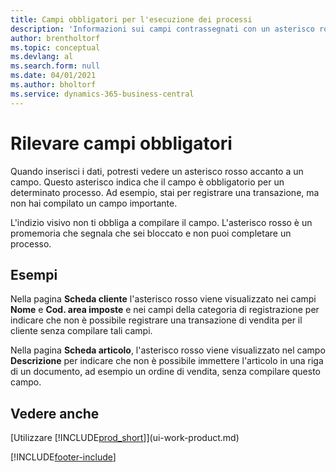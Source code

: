 ```yaml
---
title: Campi obbligatori per l'esecuzione dei processi
description: 'Informazioni sui campi contrassegnati con un asterisco rosso, che indica che sono obbligatori e devono essere compilati per eseguire un processo.'
author: brentholtorf
ms.topic: conceptual
ms.devlang: al
ms.search.form: null
ms.date: 04/01/2021
ms.author: bholtorf
ms.service: dynamics-365-business-central
---
```

# Rilevare campi obbligatori

Quando inserisci i dati, potresti vedere un asterisco rosso accanto a un campo. Questo asterisco indica che il campo è obbligatorio per un determinato processo. Ad esempio, stai per registrare una transazione, ma non hai compilato un campo importante.

L'indizio visivo non ti obbliga a compilare il campo. L'asterisco rosso è un promemoria che segnala che sei bloccato e non puoi completare un processo.

## Esempi

Nella pagina **Scheda cliente** l'asterisco rosso viene visualizzato nei campi **Nome** e **Cod. area imposte** e nei campi della categoria di registrazione per indicare che non è possibile registrare una transazione di vendita per il cliente senza compilare tali campi.

Nella pagina **Scheda articolo**, l'asterisco rosso viene visualizzato nel campo **Descrizione** per indicare che non è possibile immettere l'articolo in una riga di un documento, ad esempio un ordine di vendita, senza compilare questo campo.

## Vedere anche

[Utilizzare [!INCLUDE[prod_short](includes/prod_short.md)]](ui-work-product.md)


[!INCLUDE[footer-include](includes/footer-banner.md)]